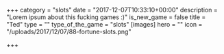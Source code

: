 +++
category = "slots"
date = "2017-12-07T10:33:10+00:00"
description = "Lorem ipsum about this fucking games :)"
is_new_game = false
title = "Ted"
type = ""
type_of_the_game = "slots"
[images]
hero = ""
icon = "/uploads/2017/12/07/88-fortune-slots.png"

+++

